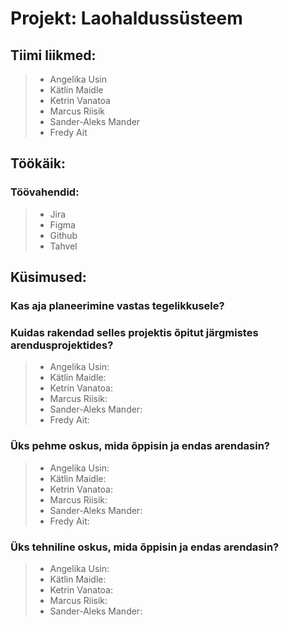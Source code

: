 # Projekt: Laohaldussüsteem
## Tiimi liikmed:
> * Angelika Usin
> * Kätlin Maidle
> * Ketrin Vanatoa
> * Marcus Riisik
> * Sander-Aleks Mander
> * Fredy Ait

## Töökäik:
### Töövahendid: 
> * Jira
> * Figma
> * Github
> * Tahvel

## Küsimused:
### Kas aja planeerimine vastas tegelikkusele?

### Kuidas rakendad selles projektis õpitut järgmistes arendusprojektides?
> * Angelika Usin:
> * Kätlin Maidle:
> * Ketrin Vanatoa:
> * Marcus Riisik:
> * Sander-Aleks Mander:
> * Fredy Ait:
### Üks pehme oskus, mida õppisin ja endas arendasin?
> * Angelika Usin:
> * Kätlin Maidle:
> * Ketrin Vanatoa:
> * Marcus Riisik:
> * Sander-Aleks Mander:
> * Fredy Ait:
### Üks tehniline oskus, mida õppisin ja endas arendasin?
> * Angelika Usin:
> * Kätlin Maidle:
> * Ketrin Vanatoa:
> * Marcus Riisik:
> * Sander-Aleks Mander:
